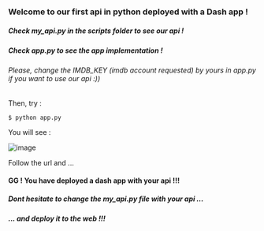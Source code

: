 ### Welcome to our first api in python deployed with a Dash app !

##### Check my_api.py in the scripts folder to see our api !

##### Check app.py to see the app implementation ! 

###### Please, change the IMDB_KEY (imdb account requested) by yours in app.py if you want to use our api :))

Then, try :
```
$ python app.py
```

You will see :

![image](https://user-images.githubusercontent.com/119404054/205507975-9faa8965-ec58-41e5-a186-ff17bb1ad20b.png)

Follow the url and ...

#### GG ! You have deployed a dash app with your api !!!


##### Dont hesitate to change the my_api.py file with your api ...

##### ... and deploy it to the web !!!
